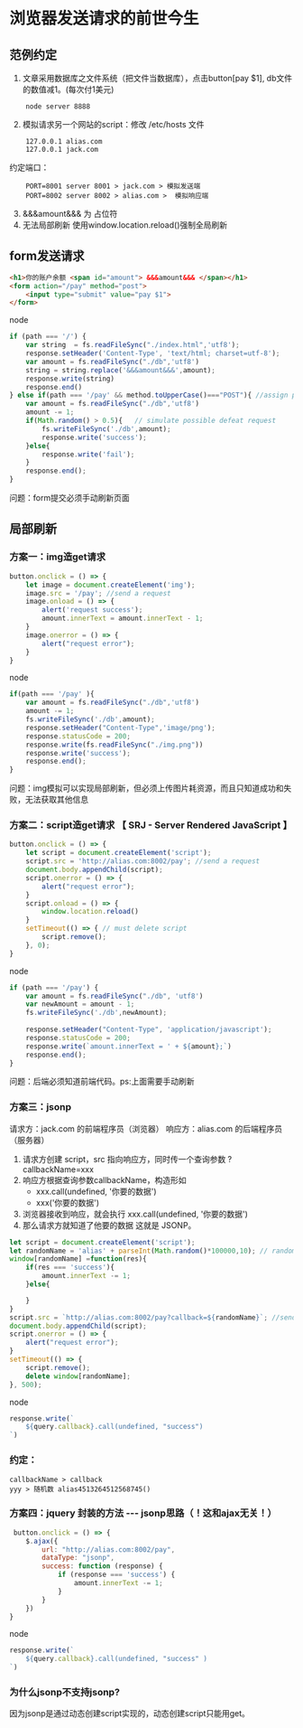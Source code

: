 # 浏览器发送请求的前世今生

## 范例约定
1. 文章采用数据库之文件系统（把文件当数据库），点击button[pay $1], db文件的数值减1。(每次付1美元)
```
    node server 8888
```

2. 模拟请求另一个网站的script：修改 /etc/hosts 文件
```
    127.0.0.1 alias.com
    127.0.0.1 jack.com
```
约定端口：
```
    PORT=8001 server 8001 > jack.com > 模拟发送端
    PORT=8002 server 8002 > alias.com >  模拟响应端
```

3. &&&amount&&& 为 占位符
4. 无法局部刷新 使用window.location.reload()强制全局刷新

## form发送请求
```html
<h1>你的账户余额 <span id="amount"> &&&amount&&& </span></h1>
<form action="/pay" method="post">
    <input type="submit" value="pay $1">
</form>
```
node
```js
if (path === '/') {
    var string  = fs.readFileSync("./index.html",'utf8');
    response.setHeader('Content-Type', 'text/html; charset=utf-8');
    var amount = fs.readFileSync("./db",'utf8')
    string = string.replace('&&&amount&&&',amount);  
    response.write(string)   
    response.end()
} else if(path === '/pay' && method.toUpperCase()==="POST"){ //assign post request
    var amount = fs.readFileSync("./db",'utf8') 
    amount -= 1;
    if(Math.random() > 0.5){   // simulate possible defeat request
        fs.writeFileSync('./db',amount);
        response.write('success');
    }else{
        response.write('fail');
    }
    response.end();
}
```
问题：form提交必须手动刷新页面

## 局部刷新

### 方案一：img造get请求

```javascript
button.onclick = () => {
    let image = document.createElement('img');
    image.src = '/pay'; //send a request
    image.onload = () => {
        alert('request success');
        amount.innerText = amount.innerText - 1;
    }
    image.onerror = () => {
        alert("request error");
    }
}
```
node
```js
if(path === '/pay' ){
    var amount = fs.readFileSync("./db",'utf8') 
    amount -= 1;
    fs.writeFileSync('./db',amount);
    response.setHeader("Content-Type",'image/png');
    response.statusCode = 200;
    response.write(fs.readFileSync("./img.png"))
    response.write('success');
    response.end();
}
```
问题：img模拟可以实现局部刷新，但必须上传图片耗资源，而且只知道成功和失败，无法获取其他信息

### 方案二：script造get请求 【 SRJ - Server Rendered JavaScript 】

```javascript
button.onclick = () => {
    let script = document.createElement('script');
    script.src = 'http://alias.com:8002/pay'; //send a request
    document.body.appendChild(script);
    script.onerror = () => {
        alert("request error");
    }
    script.onload = () => {
        window.location.reload() 
    }
    setTimeout(() => { // must delete script
        script.remove();
    }, 0);
}
```
node
```js
if (path === '/pay') {  
    var amount = fs.readFileSync("./db", 'utf8')
    var newAmount = amount - 1;
    fs.writeFileSync('./db',newAmount);
    
    response.setHeader("Content-Type", 'application/javascript');
    response.statusCode = 200;
    response.write(`amount.innerText = ' + ${amount};`) 
    response.end();
}
```
问题：后端必须知道前端代码。ps:上面需要手动刷新


### 方案三：jsonp
请求方：jack.com 的前端程序员（浏览器）
响应方：alias.com 的后端程序员（服务器）

1. 请求方创建 script，src 指向响应方，同时传一个查询参数 ?callbackName=xxx
2. 响应方根据查询参数callbackName，构造形如
    - xxx.call(undefined, '你要的数据')
    - xxx('你要的数据')
3. 浏览器接收到响应，就会执行 xxx.call(undefined, '你要的数据')
4. 那么请求方就知道了他要的数据
这就是 JSONP。

```js
let script = document.createElement('script');
let randomName = 'alias' + parseInt(Math.random()*100000,10); // random function name
window[randomName] =function(res){
    if(res === 'success'){
        amount.innerText -= 1;
    }else{

    }
}
script.src = `http://alias.com:8002/pay?callback=${randomName}`; //send a request
document.body.appendChild(script);
script.onerror = () => {
    alert("request error");
}
setTimeout(() => {
    script.remove();
    delete window[randomName];
}, 500);
```
node
```js
response.write(`
    ${query.callback}.call(undefined, "success")
`) 
```
### 约定：
```
callbackName > callback
yyy > 随机数 alias4513264512568745()
```

### 方案四：jquery 封装的方法 --- jsonp思路（！这和ajax无关！）
```js
 button.onclick = () => {
    $.ajax({
        url: "http://alias.com:8002/pay",
        dataType: "jsonp",
        success: function (response) {
            if (response === 'success') {
                amount.innerText -= 1;
            }
        }
    })
}
```
node
```js
response.write(`
    ${query.callback}.call(undefined, "success" )
`) 
```


### 为什么jsonp不支持jsonp?
因为jsonp是通过动态创建script实现的，动态创建script只能用get。

